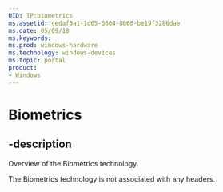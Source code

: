```yaml
---
UID: TP:biometrics
ms.assetid: cedaf0a1-1d65-3664-8666-be19f3286dae
ms.date: 05/09/18
ms.keywords: 
ms.prod: windows-hardware
ms.technology: windows-devices
ms.topic: portal
product:
- Windows
---
```


# Biometrics

## -description

Overview of the Biometrics technology.

The Biometrics technology is not associated with any headers.


